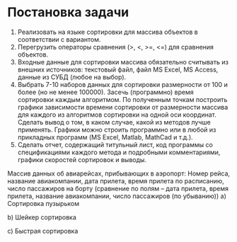 # Постановка задачи
1) Реализовать на языке сортировки для массива объектов в соответствии с
вариантом.
2) Перегрузить операторы сравнения (&gt;, &lt;, &gt;=, &lt;=) для сравнения объектов.
3) Входные данные для сортировки массива обязательно считывать из внешних
источников: текстовый файл, файл MS Excel, MS Access, данные из СУБД (любое на
выбор).
4) Выбрать 7-10 наборов данных для сортировки размерности от 100 и более (но не
менее 100000). Засечь (программно) время сортировки каждым алгоритмом. По
полученным точкам построить графики зависимости времени сортировки от
размерности массива для каждого из алгоритмов сортировки на одной оси
координат. Сделать вывод о том, в каком случае, какой из методов лучше
применять. Графики можно строить программно или в любой из прикладных
программ (MS Excel, Matlab, MathCad и т.д.).
5) Сделать отчет, содержащий титульный лист, код программы со спецификациями
каждого метода и подробными комментариями, графики скоростей сортировок и
выводы.

Массив данных об авиарейсах, прибывающих в аэропорт: Номер рейса, название
авиакомпании, дата прилета, время прилета по расписанию, число пассажиров на борту
(сравнение по полям – дата прилета, время прилета, название авиакомпании, число
пассажиров (по убыванию))
a) Сортировка пузырьком

b) Шейкер сортировка

c) Быстрая сортировка

